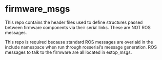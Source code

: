# firmware_msgs

This repo contains the header files used to define structures passed between firmware components via their serial links. These are NOT ROS messages. 

This repo is required because standard ROS messages are overlaid in the include namespace when run through rosserial's message generation. ROS messages to talk to the firmware are all located in estop_msgs.
